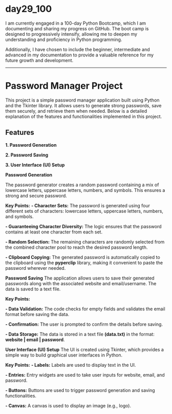# day29_100
I am currently engaged in a 100-day Python Bootcamp, which I am documenting and sharing my progress on GitHub. The boot camp is designed to progressively intensify, allowing me to deepen my understanding and proficiency in Python programming.

Additionally, I have chosen to include the beginner, intermediate and advanced in my documentation to provide a valuable reference for my future growth and development.

----------------
# Password Manager Project
This project is a simple password manager application built using Python and the Tkinter library. It allows users to generate strong passwords, save them securely, and retrieve them when needed. Below is a detailed explanation of the features and functionalities implemented in this project.

## Features
__1. Password Generation__

__2. Password Saving__

__3. User Interface (UI) Setup__

**Password Generation**

The password generator creates a random password containing a mix of lowercase letters, uppercase letters, numbers, and symbols. This ensures a strong and secure password.

**Key Points:**
   __- Character Sets:__ The password is generated using four different sets of characters: lowercase letters, uppercase letters, numbers, and symbols.

   __- Guaranteeing Character Diversity:__ The logic ensures that the password contains at least one character from each set.

   __- Random Selection:__ The remaining characters are randomly selected from the combined character pool to reach the desired password length.

   __- Clipboard Copying:__ The generated password is automatically copied to the clipboard using the __pyperclip__ library, making it convenient to paste the password wherever needed.

**Password Saving**
The application allows users to save their generated passwords along with the associated website and email/username. The data is saved to a text file.

__Key Points:__

   __- Data Validation:__ The code checks for empty fields and validates the email format before saving the data.

   __- Confirmation:__ The user is prompted to confirm the details before saving.

   __- Data Storage:__ The data is stored in a text file __(data.txt)__ in the format: __website | email | password__.

**User Interface (UI) Setup**
The UI is created using Tkinter, which provides a simple way to build graphical user interfaces in Python.

__Key Points:__
   __- Labels:__ Labels are used to display text in the UI.

   __- Entries:__ Entry widgets are used to take user inputs for website, email, and password.

   __- Buttons:__ Buttons are used to trigger password generation and saving functionalities.

   __- Canvas:__ A canvas is used to display an image (e.g., logo).











   
